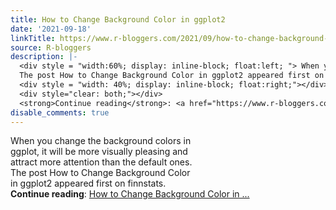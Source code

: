 ```yaml
---
title: How to Change Background Color in ggplot2
date: '2021-09-18'
linkTitle: https://www.r-bloggers.com/2021/09/how-to-change-background-color-in-ggplot2/
source: R-bloggers
description: |-
  <div style = "width:60%; display: inline-block; float:left; "> When you change the background colors in ggplot, it will be more visually pleasing and attract more attention than the default ones.<br />
  The post How to Change Background Color in ggplot2 appeared first on finnstats.</div>
  <div style = "width: 40%; display: inline-block; float:right;"></div>
  <div style="clear: both;"></div>
  <strong>Continue reading</strong>: <a href="https://www.r-bloggers.com/2021/09/how-to-change-background-color-in-ggplot2/">How to Change Background Color in ...
disable_comments: true
---
```

<div style = "width:60%; display: inline-block; float:left; "> When you change the background colors in ggplot, it will be more visually pleasing and attract more attention than the default ones.<br />
The post How to Change Background Color in ggplot2 appeared first on finnstats.</div>
<div style = "width: 40%; display: inline-block; float:right;"></div>
<div style="clear: both;"></div>
<strong>Continue reading</strong>: <a href="https://www.r-bloggers.com/2021/09/how-to-change-background-color-in-ggplot2/">How to Change Background Color in ...